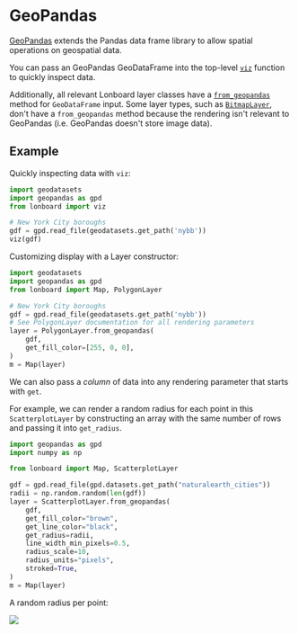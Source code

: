 # GeoPandas

[GeoPandas](https://geopandas.org/en/stable/) extends the Pandas data frame library to allow spatial operations on geospatial data.

You can pass an GeoPandas GeoDataFrame into the top-level [`viz`](../api/viz.md#viz) function to quickly inspect data.

Additionally, all relevant Lonboard layer classes have a [`from_geopandas`](../api/layers/base-layer.md#lonboard.BaseArrowLayer.from_geopandas) method for `GeoDataFrame` input. Some layer types, such as [`BitmapLayer`](../api/layers/bitmap-layer.md), don't have a `from_geopandas` method because the rendering isn't relevant to GeoPandas (i.e. GeoPandas doesn't store image data).

## Example

Quickly inspecting data with `viz`:

```py
import geodatasets
import geopandas as gpd
from lonboard import viz

# New York City boroughs
gdf = gpd.read_file(geodatasets.get_path('nybb'))
viz(gdf)
```

Customizing display with a Layer constructor:

```py
import geodatasets
import geopandas as gpd
from lonboard import Map, PolygonLayer

# New York City boroughs
gdf = gpd.read_file(geodatasets.get_path('nybb'))
# See PolygonLayer documentation for all rendering parameters
layer = PolygonLayer.from_geopandas(
    gdf,
    get_fill_color=[255, 0, 0],
)
m = Map(layer)
```

We can also pass a _column_ of data into any rendering parameter that starts
with `get`.

For example, we can render a random radius for each point in this
`ScatterplotLayer` by constructing an array with the same number of rows and
passing it into `get_radius`.

```py
import geopandas as gpd
import numpy as np

from lonboard import Map, ScatterplotLayer

gdf = gpd.read_file(gpd.datasets.get_path("naturalearth_cities"))
radii = np.random.random(len(gdf))
layer = ScatterplotLayer.from_geopandas(
    gdf,
    get_fill_color="brown",
    get_line_color="black",
    get_radius=radii,
    line_width_min_pixels=0.5,
    radius_scale=10,
    radius_units="pixels",
    stroked=True,
)
m = Map(layer)
```

A random radius per point:

![](../assets/geopandas-column-radius.jpg)
